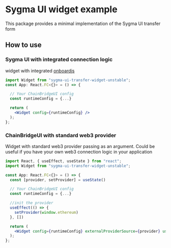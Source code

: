 # Sygma UI widget example

This package provides a minimal implementation of the Sygma UI transfer form

## How to use

### Sygma UI with integrated connection logic

widget with integrated [onboardjs](https://docs.blocknative.com/onboard)

```jsx
import Widget from "sygma-ui-transfer-widget-unstable";
const App: React.FC<{}> = () => {

  // Your ChainBridgeUI config
  const runtimeConfig = {...}

  return (
    <Widget config={runtimeConfig} />
  );
};
```
### ChainBridgeUI with standard web3 provider

Widget with standard web3 provider passing as an argument. Could be useful if you have your own web3 connection logic in your application

```jsx
import React, { useEffect, useState } from "react";
import Widget from "sygma-ui-transfer-widget-unstable";

const App: React.FC<{}> = () => {
  const [provider, setProvider] = useState()

  // Your ChainBridgeUI config
  const runtimeConfig = {...}

  //init the provider
  useEffect(() => {
    setProvider(window.ethereum)
  }, [])

  return (
    <Widget config={runtimeConfig} externalProviderSource={provider} useExternalProvider={true} />
  );
};
```
